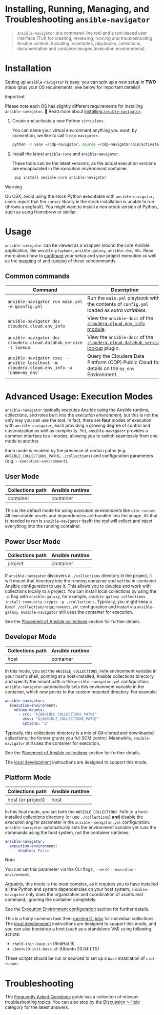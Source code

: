 # Installing, Running, Managing, and Troubleshooting `ansible-navigator`

> `ansible-navigator` is a command-line tool and a text-based user interface (TUI) for creating, reviewing, running and troubleshooting Ansible content, including inventories, playbooks, collections, documentation and container images (execution environments).

# Installation

Setting up `ansible-navigator` is easy; you can spin up a new setup in **TWO** steps (plus your OS requirements, see below for important details)!

> [!IMPORTANT]
> Please note each OS has slightly different requirements for installing `ansible-navigator`. :woozy_face: Read more about [installing `ansible-navigator`](https://ansible.readthedocs.io/projects/navigator/installation/#install-ansible-navigator).

1. Create and activate a new Python `virtualenv`.

   You can name your virtual environment anything you want; by convention, we like to call it `cdp-navigator`.

   ```bash
   python -m venv ~/cdp-navigator; source ~/cdp-navigator/bin/activate;
   ```

2. Install the latest `ansible-core` and `ansible-navigator`.

   These tools can be the latest versions, as the actual execution versions are encapsulated in the _execution environment_ container.

   ```bash
    pip install ansible-core ansible-navigator
   ```

> [!WARNING]
> On OSX, avoid using the stock Python executable with `ansible-navigator`; users report that the `curses` library in the stock installation is unable to run (throws a segfault). You might want to install a non-stock version of Python, such as using Homebrew or similar.

# Usage

`ansible-navigator` can be viewed as a wrapper around the core Ansible application, like `ansible-playbook`, `ansible-galaxy`, `ansible-doc`, etc. Read more about how to [configure](https://ansible.readthedocs.io/projects/navigator/settings/) your setup and your project execution as well as the [mapping](https://ansible.readthedocs.io/projects/navigator/subcommands/#mapping-ansible-navigator-commands-to-ansible-commands) of and [running](https://ansible.readthedocs.io/projects/navigator/subcommands/) of these subcommands.

## Common commands

| Command | Description |
|---------|-------------|
| `ansible-navigator run main.yml -e @config.yml` | Run the `main.yml` playbook with the contents of `config.yml` loaded as _extra variables_. |
| `ansible-navigator doc cloudera.cloud.env_info` | View the `ansible-docs` of the [`cloudera.cloud.env_info` module](https://cloudera-labs.github.io/cloudera.cloud/env_info_module.html). |
| `ansible-navigator doc cloudera.cloud.datahub_service -t lookup` | View the `ansible-docs` of the [`cloudera.cloud.datahub_service` lookup](https://wmudge.github.io/cloudera.cloud/datahub_service_lookup.html) plugin. |
| `ansible-navigator exec -- ansible localhost -m cloudera.cloud.env_info -a 'name=my_env'` | Query the Cloudera Data Platform (CDP) Public Cloud for details on the `my_env` Environment. |

# Advanced Usage: Execution Modes

`ansible-navigator` typically executes Ansible using the Ansible runtime, collections, and roles built into the _execution environment_, but this is not the only way you can use the tool. In fact, there are **four** modes of execution with `ansible-navigator`, each providing a growing degree of control and customization as well as complexity. Yet, `ansible-navigator` provides a common interface to all modes, allowing you to switch seamlessly from one mode to another.

Each mode is enabled by the presence of certain paths (e.g. `ANSIBLE_COLLECTIONS_PATHS`, `./collections`) and configuration parameters (e.g. `--execution-environment`).

## User Mode

| Collections path | Ansible runtime |
|------------------|-----------------|
| container | container |

This is the default mode for using _execution environments_ like `cldr-runner`. All executable assets and dependencies are bundled into the image. All that is needed to run is `ansible-navigator` itself; the tool will collect and inject everything into the running container.

## Power User Mode

| Collections path | Ansible runtime |
|------------------|-----------------|
| project | container |

If `ansible-navigator` discovers a `./collections` directory in the project, it will mount that directory into the running container and set the in-container Ansible configuration to use it. This allows you to develop and work with collections locally to a project. You can install local collections by using the `-p` flag with `ansible-galaxy`, for example, `ansible-galaxy collections install community.crypto -p ./collections`. Typically, you might keep a local `./collection/requirements.yml` configuration and install via `ansible-galaxy`.  `ansible-navigator` still uses the container for execution.

See the [Placement of Ansible collections](https://ansible.readthedocs.io/projects/navigator/faq/#placement-of-ansible-collections) section for further details.

## Developer Mode

| Collections path | Ansible runtime |
|------------------|-----------------|
| host | container |

In this mode, you set the `ANSIBLE_COLLECTIONS_PATH` environment variable in your host's shell, pointing at a host-installed, Ansible collections directory and specify the mount path in the `ansible-navigator.yml` configuration. `ansible-navigator` automatically sets this environment variable in the container, which now points to the custom mounted directory. For example:

```yaml
ansible-navigator:
  execution-environment:
    volume-mounts:
      - src: "${ANSIBLE_COLLECTIONS_PATH}"
        dest: "${ANSIBLE_COLLECTIONS_PATH}"
        options: "Z"
```

Typically, this collections directory is a mix of Git-cloned and downloaded collections; the former grants you full SCM control. Meanwhile, `ansible-navigator` still uses the container for execution.

See the [Placement of Ansible collections](https://ansible.readthedocs.io/projects/navigator/faq/#placement-of-ansible-collections) section for further details.

The [local development](README.md#local-development) instructions are designed to support this mode.

## Platform Mode

| Collections path | Ansible runtime |
|------------------|-----------------|
| host (or project) | host |

In this final mode, you set both the `ANSIBLE_COLLECTIONS_PATH` to a host-installed collections directory (or use `./collections`) **and** disable the _execution engine_ parameter in the `ansible-navigator.yml` configuration. `ansible-navigator` automatically sets the environment variable yet runs the commands using the host system, not the container runtimes.

```yaml
ansible-navigator:
  execution-environment:
      enabled: False
```

> [!NOTE]
> You can set this parameter via the CLI flags, `--ee` or `--execution-environment`.

Arguably, this mode is the most complex, as it requires you to have installed all the Python and system dependencies on your host system; `ansible-navigator` only does the organization and coordination of assets and command, ignoring the container completely.

See the [Execution Environment configuration](https://ansible.readthedocs.io/projects/navigator/settings/#execution-environment) section for further details.

This is a fairly common task then [running CI jobs](https://github.com/cloudera-labs/cloudera.cluster/blob/main/.github/workflows/validate_pr.yml) for individual collections. The [local development](README.md#local-development) instructions are designed to support this mode, and you can also bootstrap a host (such as a standalone VM) using following scripts:

* `rhel9-init-base.sh` (RedHat 9)
* `ubuntu20-init-base.sh` (Ubuntu 20.04 LTS)

These scripts should be run or sourced to set up a `base` installation of `cldr-runner`.

# Troubleshooting

The [Frequently Asked Questions](FAQ.md) guide has a collection of relevant troubleshooting topics. You can also stop by the [Discussion > Help](https://github.com/cloudera-labs/cldr-runner/discussions/categories/help) category for the latest answers.
